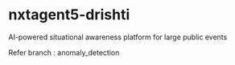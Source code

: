 # nxtagent5-drishti
AI-powered situational awareness platform for large public events

Refer branch : anomaly_detection

